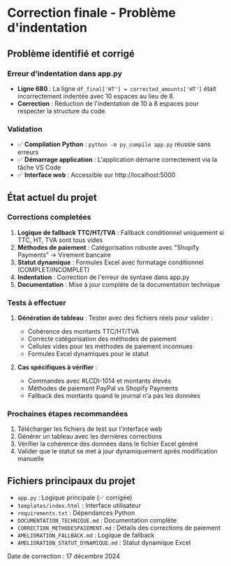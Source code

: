 # Correction finale - Problème d'indentation

## Problème identifié et corrigé

### Erreur d'indentation dans app.py
- **Ligne 680** : La ligne `df_final['HT'] = corrected_amounts['HT']` était incorrectement indentée avec 10 espaces au lieu de 8.
- **Correction** : Réduction de l'indentation de 10 à 8 espaces pour respecter la structure du code.

### Validation
- ✅ **Compilation Python** : `python -m py_compile app.py` réussie sans erreurs
- ✅ **Démarrage application** : L'application démarre correctement via la tâche VS Code
- ✅ **Interface web** : Accessible sur http://localhost:5000

## État actuel du projet

### Corrections completées
1. **Logique de fallback TTC/HT/TVA** : Fallback conditionnel uniquement si TTC, HT, TVA sont tous vides
2. **Méthodes de paiement** : Catégorisation robuste avec "Shopify Payments" → Virement bancaire
3. **Statut dynamique** : Formules Excel avec formatage conditionnel (COMPLET/INCOMPLET)
4. **Indentation** : Correction de l'erreur de syntaxe dans app.py
5. **Documentation** : Mise à jour complète de la documentation technique

### Tests à effectuer
1. **Génération de tableau** : Tester avec des fichiers réels pour valider :
   - Cohérence des montants TTC/HT/TVA
   - Correcte catégorisation des méthodes de paiement
   - Cellules vides pour les méthodes de paiement inconnues
   - Formules Excel dynamiques pour le statut

2. **Cas spécifiques à vérifier** :
   - Commandes avec #LCDI-1014 et montants élevés
   - Méthodes de paiement PayPal vs Shopify Payments
   - Fallback des montants quand le journal n'a pas les données

### Prochaines étapes recommandées
1. Télécharger les fichiers de test sur l'interface web
2. Générer un tableau avec les dernières corrections
3. Vérifier la cohérence des données dans le fichier Excel généré
4. Valider que le statut se met à jour dynamiquement après modification manuelle

## Fichiers principaux du projet
- `app.py` : Logique principale (✅ corrigée)
- `templates/index.html` : Interface utilisateur
- `requirements.txt` : Dépendances Python
- `DOCUMENTATION_TECHNIQUE.md` : Documentation complète
- `CORRECTION_METHODESPAIEMENT.md` : Détails des corrections de paiement
- `AMELIORATION_FALLBACK.md` : Logique de fallback
- `AMELIORATION_STATUT_DYNAMIQUE.md` : Statut dynamique Excel

Date de correction : 17 décembre 2024
